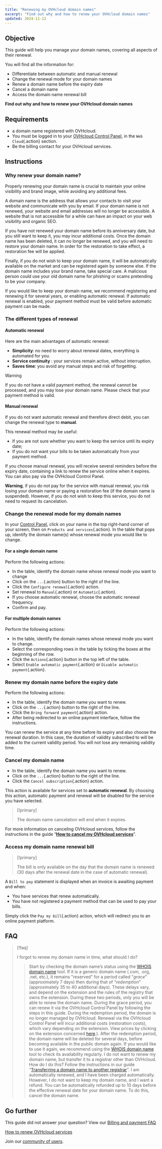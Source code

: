 ```yaml
---
title: "Renewing my OVHcloud domain names"
excerpt: "Find out why and how to renew your OVHcloud domain names"
updated: 2024-11-12
---
```


## Objective

This guide will help you manage your domain names, covering all aspects of their renewal.

You will find all the information for:

- Differentiate between automatic and manual renewal
- Change the renewal mode for your domain names
- Renew a domain name before the expiry date
- Cancel a domain name
- Access the domain name renewal bill

**Find out why and how to renew your OVHcloud domain names**

## Requirements

- a domain name registered with OVHcloud.
- You must be logged in to your [OVHcloud Control Panel](/links/manager), in the `Web Cloud`{.action} section.
- Be the billing contact for your OVHcloud services.

## Instructions

### Why renew your domain name?

Properly renewing your domain name is crucial to maintain your online visibility and brand image, while avoiding any additional fees.

A domain name is the address that allows your contacts to visit your website and communicate with you by email. If your domain name is not renewed, your website and email addresses will no longer be accessible. A website that is not accessible for a while can have an impact on your web visibility and organic SEO.

If you have not renewed your domain name before its anniversary date, but you still want to keep it, you may incur additional costs.
Once the domain name has been deleted, it can no longer be renewed, and you will need to restore your domain name. In order for the restoration to take effect, a restoration fee will be applied.

Finally, if you do not wish to keep your domain name, it will be automatically available on the market and can be registered again by someone else.
If the domain name includes your brand name, take special care. A malicious person could use your old domain name for phishing or scams pretending to be your company.

If you would like to keep your domain name, we recommend registering and renewing it for several years, or enabling automatic renewal.
If automatic renewal is enabled, your payment method must be valid before automatic payment can be made.

### The different types of renewal

#### Automatic renewal

Here are the main advantages of automatic renewal:

- **Simplicity**: no need to worry about renewal dates, everything is automated for you.
- **Service continuity** : your services remain active, without interruption.
- **Saves time**: you avoid any manual steps and risk of forgetting.

> [!warning]
>
> If you do not have a valid payment method, the renewal cannot be processed, and you may lose your domain name. Please check that your payment method is valid.
>

#### Manual renewal

If you do not want automatic renewal and therefore direct debit, you can change the renewal type to **manual**.

This renewal method may be useful:

- If you are not sure whether you want to keep the service until its expiry date;
- If you do not want your bills to be taken automatically from your payment method.

If you choose manual renewal, you will receive several reminders before the expiry date, containing a link to renew the service online when it expires.
You can also pay via the OVHcloud Control Panel.

**Warning**, if you do not pay for the service with manual renewal, you risk losing your domain name or paying a restoration fee (if the domain name is suspended).
However, if you do not wish to keep this service, you do not need to request its cancelation.

### Change the renewal mode for my domain names

In your [Control Panel](/links/manager), click on your name in the top right-hand corner of your screen, then on `Products and services`{.action}. In the table that pops up, identify the domain name(s) whose renewal mode you would like to change.

#### For a single domain name

Perform the following actions:

- In the table, identify the domain name whose renewal mode you want to change
- Click on the `...`{.action} button to the right of the line.
- Click the `Configure renewal`{.action} action.
- Set renewal to `Manual`{.action} or `Automatic`{.action}.
- If you choose automatic renewal, choose the automatic renewal frequency.
- Confirm and pay.

#### For multiple domain names

Perform the following actions:

- In the table, identify the domain names whose renewal mode you want to change.
- Select the corresponding rows in the table by ticking the boxes at the beginning of the row.
- Click the `Actions`{.action} button in the top left of the table.
- Select `Enable automatic payment`{.action} or `Disable automatic payment`{.action}.

### Renew my domain name before the expiry date

Perform the following actions:

- In the table, identify the domain name you want to renew.
- Click on the `...`{.action} button to the right of the line.
- Click the `Bring forward payment`{.action} action.
- After being redirected to an online payment interface, follow the instructions.

You can renew the service at any time before its expiry and also choose the renewal duration.
In this case, the duration of validity subscribed to will be added to the current validity period. You will not lose any remaining validity time.

### Cancel my domain name

- In the table, identify the domain name you want to renew.
- Click on the `...`{.action} button to the right of the line.
- Click the `Cancel subscription`{.action} action.

This action is available for services set to **automatic renewal**. By choosing this action, automatic payment and renewal will be disabled for the service you have selected.

> [!primary]
>
> The domain name cancelation will end when it expires.
>

For more information on canceling OVHcloud services, follow the instructions in the guide “**[How to cancel my OVHcloud services](/pages/account_and_service_management/managing_billing_payments_and_services/how_to_cancel_services)**”.

### Access my domain name renewal bill

> [!primary]
>
> The bill is only available on the day that the domain name is renewed (30 days after the renewal date in the case of automatic renewal).
>

A `Bill to pay` statement is displayed when an invoice is awaiting payment and when:

 - You have services that renew automatically.
 - You have not registered a payment method that can be used to pay your bills.

Simply click the `Pay my bill`{.action} action, which will redirect you to an online payment platform.

## FAQ

> [!faq]
>
> I forgot to renew my domain name in time, what should I do?
>> Start by checking the domain name’s status using the [WHOIS domain name](/links/web/domains-whois) tool.
>> If it is a generic domain name (.com, .org, .net, etc.), it remains "reserved" for a period called "*grace*" (approximately 7 days) then during that of "*redemption*" (approximately 35 to 40 additional days). These delays vary, and depend on the extension and the rules of the registry that owns the extension. During these two periods, only you will be able to renew the domain name.
>> During the grace period, you can renew it via the OVHcloud Control Panel by following the steps in this guide.
>> During the redemption period, the domain is no longer managed by OVHcloud. Renewal via the OVHcloud Control Panel will incur additional costs (restoration costs), which vary depending on the extension. View prices by clicking on the extension concerned [here](/links/web/domains-tld).).
>> After the redemption period, the domain name will be deleted for several days, before becoming available in the public domain again. If you would like to use it again, we recommend using the [WHOIS domain name](/links/web/domains-whois) tool  to check its availability regularly.
> I do not want to renew my domain name, but transfer it to a registrar other than OVHcloud. How do I do this?
>> Follow the instructions in our guide “[Transferring a domain name to another registrar](/pages/web_cloud/domains/transfer_outgoing_domain)”.
> I am automatically renewed, and I have been charged automatically. However, I do not want to keep my domain name, and I want a refund.
>> You can be automatically refunded up to 10 days before the effective renewal date for your domain name. To do this, cancel the domain name.

## Go further

This guide did not answer your question? View our [Billing and payment FAQ](/pages/account_and_service_management/managing_billing_payments_and_services/faq-billing)

[How to renew OVHcloud services](/pages/account_and_service_management/managing_billing_payments_and_services/how_to_use_automatic_renewal)

Join our [community of users](/links/community).